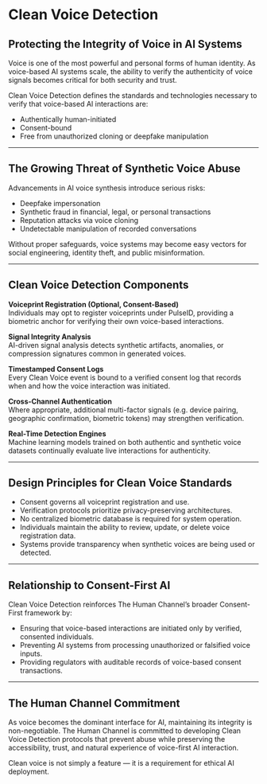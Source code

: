 # Clean Voice Detection

## Protecting the Integrity of Voice in AI Systems

Voice is one of the most powerful and personal forms of human identity. As voice-based AI systems scale, the ability to verify the authenticity of voice signals becomes critical for both security and trust.

Clean Voice Detection defines the standards and technologies necessary to verify that voice-based AI interactions are:

- Authentically human-initiated
- Consent-bound
- Free from unauthorized cloning or deepfake manipulation

---

## The Growing Threat of Synthetic Voice Abuse

Advancements in AI voice synthesis introduce serious risks:

- Deepfake impersonation
- Synthetic fraud in financial, legal, or personal transactions
- Reputation attacks via voice cloning
- Undetectable manipulation of recorded conversations

Without proper safeguards, voice systems may become easy vectors for social engineering, identity theft, and public misinformation.

---

## Clean Voice Detection Components

**Voiceprint Registration (Optional, Consent-Based)**  
Individuals may opt to register voiceprints under PulseID, providing a biometric anchor for verifying their own voice-based interactions.

**Signal Integrity Analysis**  
AI-driven signal analysis detects synthetic artifacts, anomalies, or compression signatures common in generated voices.

**Timestamped Consent Logs**  
Every Clean Voice event is bound to a verified consent log that records when and how the voice interaction was initiated.

**Cross-Channel Authentication**  
Where appropriate, additional multi-factor signals (e.g. device pairing, geographic confirmation, biometric tokens) may strengthen verification.

**Real-Time Detection Engines**  
Machine learning models trained on both authentic and synthetic voice datasets continually evaluate live interactions for authenticity.

---

## Design Principles for Clean Voice Standards

- Consent governs all voiceprint registration and use.
- Verification protocols prioritize privacy-preserving architectures.
- No centralized biometric database is required for system operation.
- Individuals maintain the ability to review, update, or delete voice registration data.
- Systems provide transparency when synthetic voices are being used or detected.

---

## Relationship to Consent-First AI

Clean Voice Detection reinforces The Human Channel’s broader Consent-First framework by:

- Ensuring that voice-based interactions are initiated only by verified, consented individuals.
- Preventing AI systems from processing unauthorized or falsified voice inputs.
- Providing regulators with auditable records of voice-based consent transactions.

---

## The Human Channel Commitment

As voice becomes the dominant interface for AI, maintaining its integrity is non-negotiable. The Human Channel is committed to developing Clean Voice Detection protocols that prevent abuse while preserving the accessibility, trust, and natural experience of voice-first AI interaction.

Clean voice is not simply a feature — it is a requirement for ethical AI deployment.
